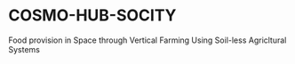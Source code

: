 # COSMO-HUB-SOCITY
Food provision in Space through Vertical Farming Using Soil-less Agricltural Systems

